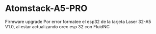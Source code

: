 # Atomstack-A5-PRO
Firmware upgrade
Por error formatee el esp32 de la tarjeta Laser 32-A5 V1.0, al estar actualizando oreo esp 32 con FluidNC
